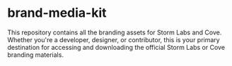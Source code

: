 # brand-media-kit
This repository contains all the branding assets for Storm Labs and Cove. Whether you're a developer, designer, or contributor, this is your primary destination for accessing and downloading the official Storm Labs or Cove branding materials.
